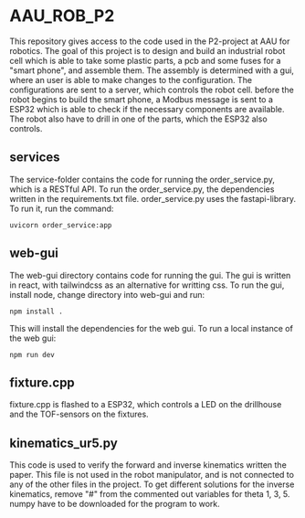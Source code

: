 # AAU_ROB_P2
This repository gives access to the code used in the P2-project at AAU for robotics. The goal of this project is to design and build an industrial robot cell which is able to take some plastic parts, a pcb and some fuses for a "smart phone", and assemble them. The assembly is determined with a gui, where an user is able to make changes to the configuration. The configurations are sent to a server, which controls the robot cell. before the robot begins to build the smart phone, a Modbus message is sent to a ESP32 which is able to check if the necessary components are available. The robot also have to drill in one of the parts, which the ESP32 also controls.
## services
The service-folder contains the code for running the order_service.py, which is a RESTful API. To run the order_service.py, the dependencies written in the requirements.txt file. order_service.py uses the fastapi-library. To run it, run the command:
```console
uvicorn order_service:app
```
## web-gui
The web-gui directory contains code for running the gui. The gui is written in react, with tailwindcss as an alternative for writting css. To run the gui, install node, change directory into web-gui and run:
```console
npm install .
```
This will install the dependencies for the web gui. To run a local instance of the web gui:
```console
npm run dev
```
## fixture.cpp
fixture.cpp is flashed to a ESP32, which controls a LED on the drillhouse and the TOF-sensors on the fixtures.

## kinematics_ur5.py
This code is used to verify the forward and inverse kinematics written the paper. This file is not used in the robot manipulator, and is not connected to any of the other files in the project. To get different solutions for the inverse kinematics, remove "#" from the commented out variables for theta 1, 3, 5. numpy have to be downloaded for the program to work.
